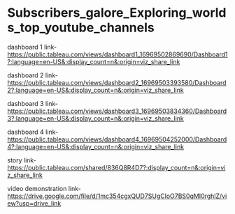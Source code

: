 # Subscribers_galore_Exploring_worlds_top_youtube_channels

dashboard 1 link- https://public.tableau.com/views/dashboard1_16969502869690/Dashboard1?:language=en-US&:display_count=n&:origin=viz_share_link


dashboard 2 link- https://public.tableau.com/views/dashboard2_16969503393580/Dashboard2?:language=en-US&:display_count=n&:origin=viz_share_link


dashboard 3 link- https://public.tableau.com/views/dashboard3_16969503834360/Dashboard3?:language=en-US&:display_count=n&:origin=viz_share_link


dashboard 4 link- https://public.tableau.com/views/dashboard4_16969504252000/Dashboard4?:language=en-US&:display_count=n&:origin=viz_share_link


story link- https://public.tableau.com/shared/836Q8R4D7?:display_count=n&:origin=viz_share_link


video demonstration link- https://drive.google.com/file/d/1mc354cgxQUD7SUgCloO7BS0qMI0rghlZ/view?usp=drive_link
